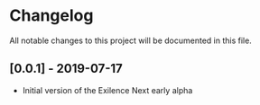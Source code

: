 # Changelog
All notable changes to this project will be documented in this file.

## [0.0.1] - 2019-07-17
- Initial version of the Exilence Next early alpha